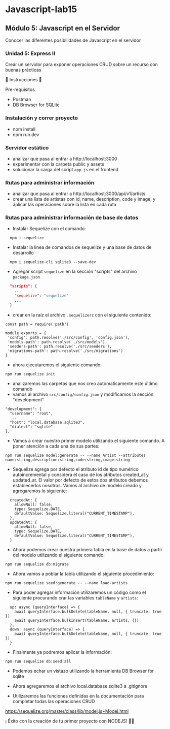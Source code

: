 # Javascript-lab15

## Módulo 5: Javascript en el Servidor
Conocer las diferentes posibilidades de Javascript en el servidor

### Unidad 5: Express II
Crear un servidor para exponer operaciones CRUD sobre un recurso con buenas prácticas												

👀 Instrucciones 👀 

Pre-requisitos

- Postman
- DB Browser for SQLite

### Instalación y correr proyecto

- npm install
- npm run dev

### Servidor estático

- analizar que pasa al entrar a http://localhost:3000
- experimentar con la carpeta public y assets
- solucionar la carga del script `app.js` en el frontend

### Rutas para administrar información

- analizar que pasa al entrar a http://localhost:3000/api/v1/artists
- crear una lista de artistas con id, name, description, code y image, y aplicar las operaciones sobre la lista en cada ruta


### Rutas para administrar información de base de datos

- Instalar Sequelize con el comando: 

```
  npm i sequelize
```

- Instalar la linea de comandos de sequelize y una base de datos de desarrollo

```
  npm i sequelize-cli sqlite3 --save-dev
```

- Agregar script `sequelize` en la sección "scripts" del archivo `package.json`

```json
  "scripts": {
    ...
    "sequelize": "sequelize"
    ...
  }
```

- crear en la raíz el archivo `.sequelizerc` con el siguiente contenido:

```
const path = require('path')

module.exports = {
 'config': path.resolve('./src/config', 'config.json'),
 'models-path': path.resolve('./src/models'),
 'seeders-path': path.resolve('./src/seeders'),
 'migrations-path': path.resolve('./src/migrations')
}
```

- ahora ejecutaremos el siguiente comando:

```
npm run sequelize init
```

- analizaremos las carpetas que nos creo automaticamente este último comando
- vamos al archivo `src/config/config.json` y modificamos la sección "development"

```
"development": {
  "username": "root",
  ...
  "host": "local.database.sqlite3",
  "dialect": "sqlite"
},
```
- Vamos a crear nuestro primer modelo utilizando el siguiente comando. A poner atención a cada una de sus partes:

```
npm run sequelize model:generate -- --name Artist --attributes name:string,description:string,code:string,image:string
```

- Sequelize agrega por defecto el atributo id de típo numérico autoincremental y considera el caso de los atributos created_at y updated_at. El valor por defecto de estos dos atributos debemos establecerlos nosotros. Vamos al archivo de modelo creado y agregaremos lo siguiente:

```
  createdAt: {
    allowNull: false,
    type: Sequelize.DATE,
    defaultValue: Sequelize.literal("CURRENT_TIMESTAMP"), 
  },
  updatedAt: {
    allowNull: false,
    type: Sequelize.DATE,
    defaultValue: Sequelize.literal("CURRENT_TIMESTAMP"),
  }
```

- Ahora podemos crear nuestra primera tabla en la base de datos a partir del modelo utilizando el siguiente comando:

```
npm run sequelize db:migrate
```

- Ahora vamos a poblar la tabla utilizando el siguiente procedimiento:

```
npm run sequelize seed:generate -- --name load-artists
```

- Para poder agregar información utilizaremos un código como el siguiente procurando crar las variables `tableName` y `artists`:

```
  up: async (queryInterface) => {
    await queryInterface.bulkDelete(tableName, null, { truncate: true })
    await queryInterface.bulkInsert(tableName, artists, {})
  },
  down: async (queryInterface) => {
    await queryInterface.bulkDelete(tableName, null, { truncate: true })
  }
```

- Finalmente ya podremos aplicar la información:

```
npm run sequelize db:seed:all
```

- Podemos echar un vistazo utilizando la herramienta DB Browser for sqlite

- Ahora agregaremos el archivo local.database.sqlite3 a .gitignore


- Utilizaremos las funciones definidas en la documentación para completar todas las operaciones CRUD

https://sequelize.org/master/class/lib/model.js~Model.html

¡ Éxito con la creación de tu primer proyecto con NODEJS! 🚀🚀

